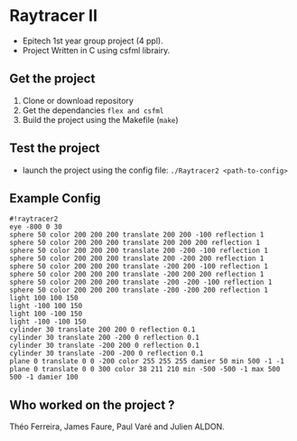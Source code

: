# Raytracer II

* Epitech 1st year group project (4 ppl).
* Project Written in C using csfml librairy.

## Get the project

1. Clone or download repository
2. Get the dependancies ``flex and csfml``
3. Build the project using the Makefile (`make`)

## Test the project
* launch the project using the config file:
    `./Raytracer2 <path-to-config>`

## Example Config
```
#!raytracer2
eye -800 0 30
sphere 50 color 200 200 200 translate 200 200 -100 reflection 1
sphere 50 color 200 200 200 translate 200 200 200 reflection 1
sphere 50 color 200 200 200 translate 200 -200 -100 reflection 1
sphere 50 color 200 200 200 translate 200 -200 200 reflection 1
sphere 50 color 200 200 200 translate -200 200 -100 reflection 1
sphere 50 color 200 200 200 translate -200 200 200 reflection 1
sphere 50 color 200 200 200 translate -200 -200 -100 reflection 1
sphere 50 color 200 200 200 translate -200 -200 200 reflection 1
light 100 100 150
light -100 100 150
light 100 -100 150
light -100 -100 150
cylinder 30 translate 200 200 0 reflection 0.1
cylinder 30 translate 200 -200 0 reflection 0.1
cylinder 30 translate -200 200 0 reflection 0.1
cylinder 30 translate -200 -200 0 reflection 0.1
plane 0 translate 0 0 -200 color 255 255 255 damier 50 min 500 -1 -1
plane 0 translate 0 0 300 color 38 211 210 min -500 -500 -1 max 500 500 -1 damier 100
```


## Who worked on the project ?

Théo Ferreira, James Faure, Paul Varé and Julien ALDON.